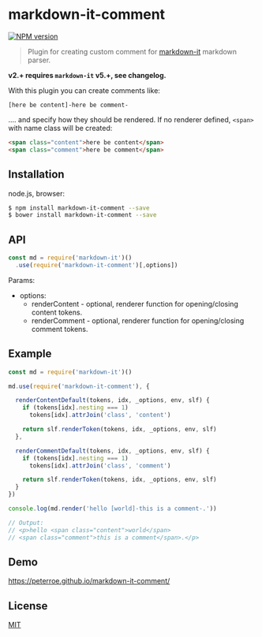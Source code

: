 # markdown-it-comment

[![NPM version](https://img.shields.io/npm/v/markdown-it-comment.svg?style=flat)](https://www.npmjs.org/package/markdown-it-comment)


> Plugin for creating custom comment for [markdown-it](https://github.com/markdown-it/markdown-it) markdown parser.

__v2.+ requires `markdown-it` v5.+, see changelog.__

With this plugin you can create comments like:

```
[here be content]-here be comment-
```

.... and specify how they should be rendered. If no renderer defined, `<span>` with name class will be created:

```html
<span class="content">here be content</span>
<span class="comment">here be comment</span>
```

## Installation

node.js, browser:

```bash
$ npm install markdown-it-comment --save
$ bower install markdown-it-comment --save
```


## API

```js
const md = require('markdown-it')()
  .use(require('markdown-it-comment')[,options])
```

Params:

* options:
  * renderContent - optional, renderer function for opening/closing content tokens.
  * renderComment - optional, renderer function for opening/closing comment tokens.

## Example

```js
const md = require('markdown-it')()

md.use(require('markdown-it-comment'), {

  renderContentDefault(tokens, idx, _options, env, slf) {
    if (tokens[idx].nesting === 1)
      tokens[idx].attrJoin('class', 'content')

    return slf.renderToken(tokens, idx, _options, env, slf)
  },

  renderCommentDefault(tokens, idx, _options, env, slf) {
    if (tokens[idx].nesting === 1)
      tokens[idx].attrJoin('class', 'comment')

    return slf.renderToken(tokens, idx, _options, env, slf)
  }
})

console.log(md.render('hello [world]-this is a comment-.'))

// Output:
// <p>hello <span class="content">world</span>
// <span class="comment">this is a comment</span>.</p>

```

## Demo

https://peterroe.github.io/markdown-it-comment/

## License

[MIT](https://github.com/markdown-it/markdown-it-comment/blob/master/LICENSE)